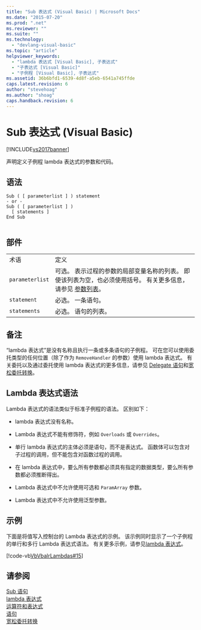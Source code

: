 ```yaml
---
title: "Sub 表达式 (Visual Basic) | Microsoft Docs"
ms.date: "2015-07-20"
ms.prod: ".net"
ms.reviewer: ""
ms.suite: ""
ms.technology: 
  - "devlang-visual-basic"
ms.topic: "article"
helpviewer_keywords: 
  - "lambda 表达式 [Visual Basic], 子表达式"
  - "子表达式 [Visual Basic]"
  - "子例程 [Visual Basic], 子表达式"
ms.assetid: 36b6bfd1-6539-4d8f-a5eb-6541a745ffde
caps.latest.revision: 6
author: "stevehoag"
ms.author: "shoag"
caps.handback.revision: 6
---
```

# Sub 表达式 (Visual Basic)
[!INCLUDE[vs2017banner](../../../visual-basic/includes/vs2017banner.md)]

声明定义子例程 lambda 表达式的参数和代码。  
  
## 语法  
  
```  
Sub ( [ parameterlist ] ) statement  
- or -  
Sub ( [ parameterlist ] )  
  [ statements ]  
End Sub  
  
```  
  
## 部件  
  
|||  
|-|-|  
|术语|定义|  
|`parameterlist`|可选。  表示过程的参数的局部变量名称的列表。  即使该列表为空，也必须使用括号。  有关更多信息，请参见 [参数列表](../../../visual-basic/language-reference/statements/parameter-list.md)。|  
|`statement`|必选。  一条语句。|  
|`statements`|必选。  语句的列表。|  
  
## 备注  
 “lambda 表达式”是没有名称且执行一条或多条语句的子例程。  可在您可以使用委托类型的任何位置（除了作为 `RemoveHandler` 的参数）使用 lambda 表达式。  有关委托以及通过委托使用 lambda 表达式的更多信息，请参见 [Delegate 语句](../../../visual-basic/language-reference/statements/delegate-statement.md)和[宽松委托转换](../../../visual-basic/programming-guide/language-features/delegates/relaxed-delegate-conversion.md)。  
  
## Lambda 表达式语法  
 Lambda 表达式的语法类似于标准子例程的语法。  区别如下：  
  
-   lambda 表达式没有名称。  
  
-   Lambda 表达式不能有修饰符，例如 `Overloads` 或 `Overrides`。  
  
-   单行 lambda 表达式的主体必须是语句，而不是表达式。  函数体可以包含对子过程的调用，但不能包含对函数过程的调用。  
  
-   在 lambda 表达式中，要么所有参数都必须具有指定的数据类型，要么所有参数都必须推断得出。  
  
-   Lambda 表达式中不允许使用可选和 `ParamArray` 参数。  
  
-   Lambda 表达式中不允许使用泛型参数。  
  
## 示例  
 下面是将值写入控制台的 Lambda 表达式的示例。  该示例同时显示了一个子例程的单行和多行 Lambda 表达式语法。  有关更多示例，请参见[lambda 表达式](../../../visual-basic/programming-guide/language-features/procedures/lambda-expressions.md)。  
  
 [!code-vb[VbVbalrLambdas#15](../../../visual-basic/language-reference/operators/codesnippet/VisualBasic/sub-expression_1.vb)]  
  
## 请参阅  
 [Sub 语句](../../../visual-basic/language-reference/statements/sub-statement.md)   
 [lambda 表达式](../../../visual-basic/programming-guide/language-features/procedures/lambda-expressions.md)   
 [运算符和表达式](../../../visual-basic/programming-guide/language-features/operators-and-expressions/index.md)   
 [语句](../../../visual-basic/programming-guide/language-features/statements.md)   
 [宽松委托转换](../../../visual-basic/programming-guide/language-features/delegates/relaxed-delegate-conversion.md)